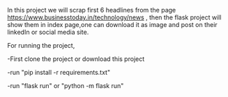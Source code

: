 In this project we will scrap first 6 headlines from the page https://www.businesstoday.in/technology/news , then the flask project will show them in index page,one can download it as image and post on their linkedIn or social media site.

For running the project,

-First clone the project or download this project

-run "pip install -r requirements.txt"

-run "flask run" or "python -m flask run"
